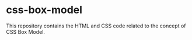 # css-box-model
This repository contains the HTML and CSS code related to the concept of CSS Box Model.

